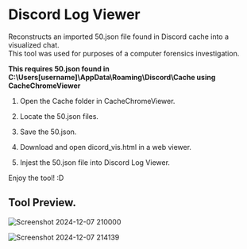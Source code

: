 # Discord Log Viewer
 Reconstructs an imported 50.json file found in Discord cache into a visualized chat.  
 This tool was used for purposes of a computer forensics investigation.

**This requires 50.json found in C:\Users\[username]\AppData\Roaming\Discord\Cache using CacheChromeViewer**

1. Open the Cache folder in CacheChromeViewer.

2. Locate the 50.json files.

3. Save the 50.json.

4. Download and open dicord_vis.html in a web viewer.

5. Injest the 50.json file into Discord Log Viewer.

Enjoy the tool! :D 

## Tool Preview. ##

![Screenshot 2024-12-07 210000](https://github.com/user-attachments/assets/1758a87a-9e9c-4db1-87c4-360fd87e8e71)

![Screenshot 2024-12-07 214139](https://github.com/user-attachments/assets/55dc6fdd-2374-4d04-94ec-eb88db8bdecc)
